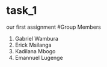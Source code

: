 # task_1
our first assignment
#Group Members
1. Gabriel Wambura
2. Erick Msilanga
3. Kadilana Mbogo
4. Emannuel Lugenge 
